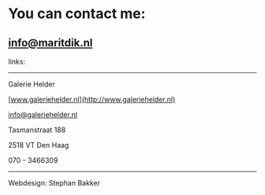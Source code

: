 # You can contact me:

## [info@maritdik.nl](mailto:info@maritdik.nl)









links:

---

Galerie Helder

[www.galeriehelder.nl](http://www.galeriehelder.nl) 

info@galeriehelder.nl 

Tasmanstraat 188

2518 VT  Den Haag

070 - 3466309

---

Webdesign: Stephan Bakker

